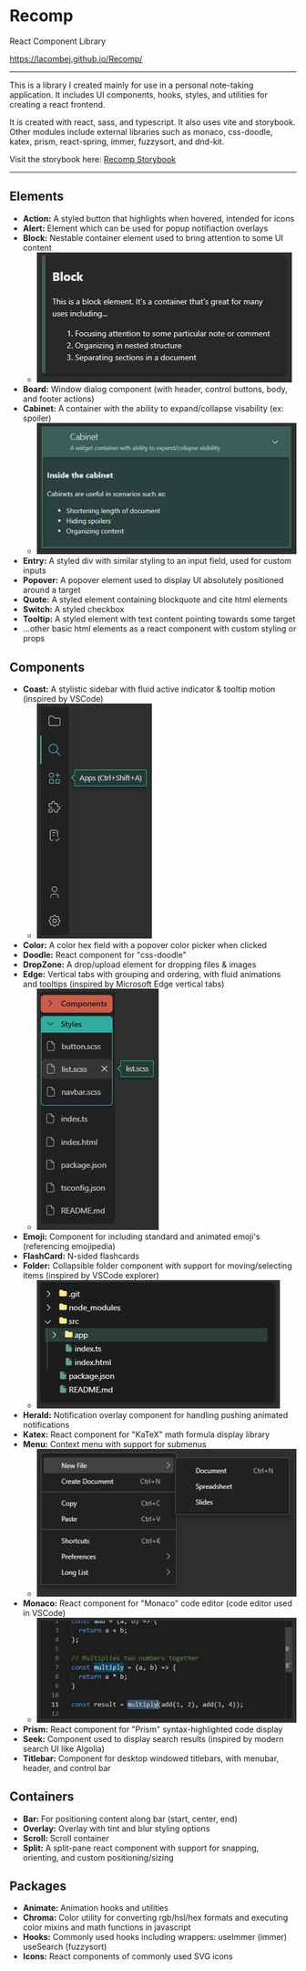 # Recomp

React Component Library

<https://lacombej.github.io/Recomp/>

---

This is a library I created mainly for use in a personal note-taking application.
It includes UI components, hooks, styles, and utilities for creating a react frontend.

It is created with react, sass, and typescript. It also uses vite and storybook.
Other modules include external libraries such as monaco, css-doodle, katex, prism, react-spring, immer, fuzzysort, and dnd-kit.

Visit the storybook here: [Recomp Storybook](https://lacombej.github.io/Recomp/)

---

## Elements

- **Action:** A styled button that highlights when hovered, intended for icons
- **Alert:** Element which can be used for popup notifiaction overlays
- **Block:** Nestable container element used to bring attention to some UI content
  - ![Block](packages/recomp-storybook/stories/assets/block.jpg "Block")
- **Board:** Window dialog component (with header, control buttons, body, and footer actions)
- **Cabinet:** A container with the ability to expand/collapse visability (ex: spoiler)
  - ![Cabinet](packages/recomp-storybook/stories/assets/cabinet.jpg "Cabinet")
- **Entry:** A styled div with similar styling to an input field, used for custom inputs
- **Popover:** A popover element used to display UI absolutely positioned around a target
- **Quote:** A styled element containing blockquote and cite html elements
- **Switch:** A styled checkbox
- **Tooltip:** A styled element with text content pointing towards some target
- ...other basic html elements as a react component with custom styling or props

## Components

- **Coast:** A stylistic sidebar with fluid active indicator & tooltip motion (inspired by VSCode)
  - ![Coast](packages/recomp-storybook/stories/assets/coast.jpg "Coast")
- **Color:** A color hex field with a popover color picker when clicked
- **Doodle:** React component for "css-doodle"
- **DropZone:** A drop/upload element for dropping files & images
- **Edge:** Vertical tabs with grouping and ordering, with fluid animations and tooltips (inspired by Microsoft Edge vertical tabs)
  - ![Edge](packages/recomp-storybook/stories/assets/edge.jpg "Edge")
- **Emoji:** Component for including standard and animated emoji's (referencing emojipedia)
- **FlashCard:** N-sided flashcards
- **Folder:** Collapsible folder component with support for moving/selecting items (inspired by VSCode explorer)
  - ![Folder](packages/recomp-storybook/stories/assets/folder.jpg "Folder")
- **Herald:** Notification overlay component for handling pushing animated notifications
- **Katex:** React component for "KaTeX" math formula display library
- **Menu:** Context menu with support for submenus
  - ![Menu](packages/recomp-storybook/stories/assets/menu.jpg "Menu")
- **Monaco:** React component for "Monaco" code editor (code editor used in VSCode)
  - ![Monaco](packages/recomp-storybook/stories/assets/monaco.jpg "Monaco")
- **Prism:** React component for "Prism" syntax-highlighted code display
- **Seek:** Component used to display search results (inspired by modern search UI like Algolia)
- **Titlebar:** Component for desktop windowed titlebars, with menubar, header, and control bar

## Containers

- **Bar:** For positioning content along bar (start, center, end)
- **Overlay:** Overlay with tint and blur styling options
- **Scroll:** Scroll container
- **Split:** A split-pane react component with support for snapping, orienting, and custom positioning/sizing

## Packages

- **Animate:** Animation hooks and utilities
- **Chroma:** Color utility for converting rgb/hsl/hex formats and executing color mixins and math functions in javascript
- **Hooks:** Commonly used hooks including wrappers: useImmer (immer) useSearch (fuzzysort)
- **Icons:** React components of commonly used SVG icons
